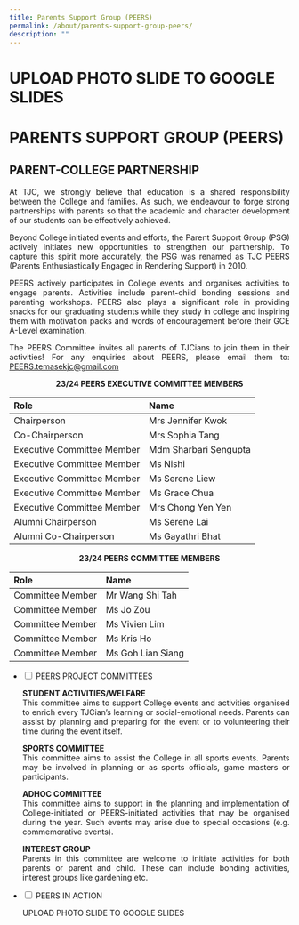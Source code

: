 ```yaml
---
title: Parents Support Group (PEERS)
permalink: /about/parents-support-group-peers/
description: ""
---
```

# UPLOAD PHOTO SLIDE TO GOOGLE SLIDES

# PARENTS SUPPORT GROUP (PEERS)

## PARENT-COLLEGE PARTNERSHIP

<p style="text-align: justify;">At TJC, we strongly believe that education is a shared responsibility between the College and families. As such, we endeavour to forge strong partnerships with parents so that the academic and character development of our students can be effectively achieved.</p>
  
<p style="text-align: justify;">Beyond College initiated events and efforts, the Parent Support Group (PSG) actively initiates new opportunities to strengthen our partnership. To capture this spirit more accurately, the PSG was renamed as TJC PEERS (Parents Enthusiastically Engaged in Rendering Support) in 2010.</p>
  
<p style="text-align: justify;">PEERS actively participates in College events and organises activities to engage parents. Activities include parent-child bonding sessions and parenting workshops. PEERS also plays a significant role in providing snacks for our graduating students while they study in college and inspiring them with motivation packs and words of encouragement before their GCE A-Level examination.</p>


<p style="text-align: justify;">The PEERS Committee invites all parents of TJCians to join them in their activities! For any enquiries about PEERS, please email them to: <a href="mailto:PEERS.temasekjc@gmail.com">PEERS.temasekjc@gmail.com</a></p>


<center><b>23/24 PEERS EXECUTIVE COMMITTEE MEMBERS</b></center>

| Role | Name |
|:---|:---|
| Chairperson | Mrs Jennifer Kwok |
| Co-Chairperson | Mrs Sophia Tang |
| Executive Committee Member | Mdm Sharbari Sengupta |
| Executive Committee Member | Ms Nishi |
| Executive Committee Member | Ms Serene Liew |
| Executive Committee Member | Ms Grace Chua |
| Executive Committee Member | Mrs Chong Yen Yen |
| Alumni Chairperson | Ms Serene Lai |
| Alumni Co-Chairperson | Ms Gayathri Bhat |

<center><b>23/24 PEERS COMMITTEE MEMBERS</b></center>

| Role | Name |
|:---|:---|
| Committee Member | Mr Wang Shi Tah |
| Committee Member | Ms Jo Zou  |
| Committee Member  | Ms Vivien Lim |
| Committee Member  | Ms Kris Ho |
| Committee Member | Ms Goh Lian Siang |


<ul class="jekyllcodex_accordion">
  <li>
    <input type="checkbox" id="accordion1">
    <label for="accordion1">PEERS PROJECT COMMITTEES</label>
    <div>
			<p style="text-align: justify;"><b>STUDENT ACTIVITIES/WELFARE</b><br>This committee aims to support College events and activities organised to enrich every TJCian’s learning or social-emotional needs. Parents can assist by planning and preparing for the event or to volunteering their time during the event itself.</p>
			<p style="text-align: justify;"><b>SPORTS COMMITTEE</b><br>This committee aims to assist the College in all sports events. Parents may be involved in planning or as sports officials, game masters or participants.</p>
			<p style="text-align: justify;"><b>ADHOC COMMITTEE</b><br>This committee aims to support in the planning and implementation of College-initiated or PEERS-initiated activities that may be organised during the year. Such events may arise due to special occasions (e.g. commemorative events).</p>
			<p style="text-align: justify;"><b>INTEREST GROUP</b><br>Parents in this committee are welcome to initiate activities for both parents or parent and child. These can include bonding activities, interest groups like gardening etc.</p>
    </div>
	</li> 
  <li>
    <input type="checkbox" id="accordion2">
    <label for="accordion2">PEERS IN ACTION</label>
    <div>
			<p style="text-align: justify;"> UPLOAD PHOTO SLIDE TO GOOGLE SLIDES</p>
    </div>
	</li> 
	</ul>